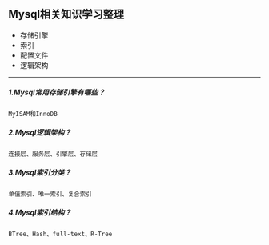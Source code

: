 ## Mysql相关知识学习整理

+ 存储引擎
+ 索引
+ 配置文件
+ 逻辑架构

---
##### 1.Mysql常用存储引擎有哪些？
    MyISAM和InnoDB
##### 2.Mysql逻辑架构？
    连接层、服务层、引擎层、存储层
##### 3.Mysql索引分类？
    单值索引、唯一索引、复合索引
##### 4.Mysql索引结构？
    BTree、Hash、full-text、R-Tree


